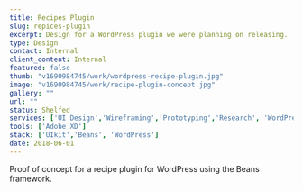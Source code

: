 ```yaml
---
title: Recipes Plugin
slug: repices-plugin
excerpt: Design for a WordPress plugin we were planning on releasing.
type: Design
contact: Internal
client_content: Internal
featured: false
thumb: "v1690984745/work/wordpress-recipe-plugin.jpg"
image: "v1690984745/work/recipe-plugin-concept.jpg"
gallery: ""
url: ""
status: Shelfed
services: ['UI Design','Wireframing','Prototyping','Research', 'WordPress Plugin Development']
tools: ['Adobe XD']
stack: ['UIkit','Beans', 'WordPress']
date: 2018-06-01
---
```

Proof of concept for a recipe plugin for WordPress using the Beans framework.